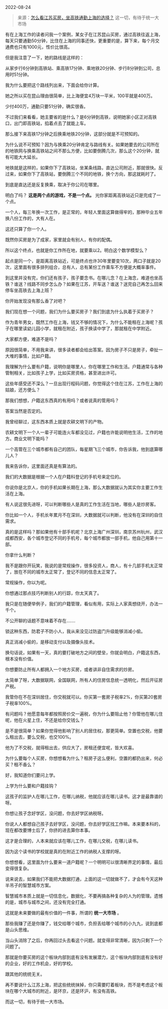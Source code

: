 2022-08-24

> 来源：[怎么看江苏买房，坐高铁通勤上海的选择？](http://mp.weixin.qq.com/s?__biz=MzU3NDc5Nzc0NQ==&mid=2247519889&idx=1&sn=dc37a1cbe02b78eb3a55bd7c994591f6&chksm=fd2e2c4fca59a559bf10b18b6ed1c382ff0e520d0050670c9f01dc0b7c96321dd2f9fc504f09&scene=27#wechat_redirect)
> 这一切，有待于统一大市场

有在上海工作的读者问我一个案例，某女子在江苏昆山买房，通过高铁往返上海，每天只要通勤50分钟，比住在上海的同事还快，更重要的是，算下来，每个月交通费也只有1000元，性价比很高。  

  

但是我注意了一下，她的路线是这样的：

  

从家步行6分钟到高铁站、乘高铁17分钟、乘地铁20分钟、步行8分钟到公司，总用时51分钟。

  

我为什么要把这个路线列出来，下面会给你计算。

  

她之所以买在昆山理由很简单，比上海便宜4万块一平米，100平就是400万。

  

少付400万，通勤只要51分钟，确实很香。  

  

不过我们来看看，她主要省的是什么？是6分钟到高铁，说明她家小区正对高铁口，出门即高铁站，掐着点去了就能上车。

  

那么接下来高铁17分钟之后换乘地铁20分钟，这部分就是不可预知的。  

  

为什么说不可预知？因为与换乘20分钟肯定与路线有关。如果她要去的公司所在的地铁网与换乘高铁站之间不那么方便，比如要倒腾几次，那么这个20分钟，就有可能大大延长。  

  

地铁就是这样的，如果你下了高铁站，坐某条线路，直达公司附近，那就很快。反过来，如果你下了高铁站，要倒腾三个不同的地铁，换个方向，那这就耗时了。  

  

到底是直达还是反复换乘，取决于你公司在哪里。  

  

明白了吗？ **这是两个点的游戏，不是一个点。** 光你家距离高铁站近只是完成了一个点。  

  

一个人，每三年换一次工作，是正常的，年轻人里面这算做得牢的，那种毕业五年换八份工作的，大有人在。  

  

这还只算了你一个人。

  

既然你买房是为了成家，家里就会有别人，有你的配偶。  

  

所以这个终点，也就是你工作所在地，就要乘以2。明白这个数学模型么？  

  

起点是同一个，是距离高铁站近，可是终点也许30年里要变10次，两口子就是20次，这里面有很多排列组合，总有人，总有某份工作乘车不方便是大概率事件。

  

到这里并没有完，你们还有孩子，孩子要念书。在哪儿念？在上海念，难道也坐高铁？谁送？线路不同步怎么办？如果在江苏，开车送？谁送？送完自己再怎么回来停车坐高铁去上海上班？  

  

你开始发现没有那么香了对吧？  

  

我们现在想一个问题，我们为什么要买房子？我们到底为什么执着于买房子？

  

作为青年男女，既然工作在上海，钱又不够的情况下，为什么不能租在上海呢？孩子在哪里读幼儿园小学，就租在附近，孩子换读中学了，那就租在中学附近。

  

大家都方便，难道不是吗？  

  

原因很简单，不用我来讲，很多读者都会给出答案。因为房子不只是房子，牵扯一大堆的事情，比如户籍。  

  

我理解为什么要有户籍，说明你是哪里人，你在哪里工作和生活。户籍通常与各种管制相关，比如孩子上学，比如买房资格，甚至进出许可。

  

这些年感受还不深么？一旦出现行程码问题，你觉得这个住在江苏，工作在上海的姑娘，还方便么？  

  

那我们想想，户籍这东西真的有用吗？或者说真的管用吗？

  

答案当然是否定的。

  

我曾经聊过，这东西本质上就是农耕文明下的产物。

  

农耕文明下一个人一辈子可能连火车都没见过，户籍也许能说明他生活，工作的地方。商业文明下能吗？

  

一个高管在三个城市都有自己的团队，每星期飞三个城市，你告诉我，他到底算哪儿人？  

  

我来告诉你，这里面还真是有算法的。

  

我们的大数据是根据一个人在户籍科登记的手机号来定位的。  

  

你说你是北京人，你的手机如果长期在上海，那么大数据就认为其实你主要工作生活在上海。  

  

有人说这很先进呀，可以判断哪些人是真的工作生活在当地，哪些人是炒房客。  

  

你比如一个人，手机长年累月不在深圳，大数据就可以判断，他没有在深圳的自住需求。

  

真的是这样吗？那如果他有十部手机呢？北京上海广州深圳，南京苏州杭州，武汉成都西安，各个城市登记不同的手机号，每个城市都放一部手机，他自己用第十一部。  

  

你拿什么判断？  

  

我不是跟你开玩笑，我说的是常规操作，很多投资人，商人，有十几部手机太正常了，放在不同的城市太正常了，登记不同的信息太正常了。

  

常规操作，你以为呢。

  

你想通过那点技巧判断别人的行踪，你太天真了。

  

我只是在随便举例子，我们的户籍管理，看似有用，实际上人家真想绕开，办法一千个。  

  

不公开聊的话题不意味着不存在.......

  

锁这种东西，防君子不防小人，我从来没见过防盗门升级能够消减小偷。  

  

真正消减小偷的，是移动支付以及摄像头技术。

  

换句话说，如果有一天，真的要打破地方之间的壁垒，你就会明白，户籍这东西，根本没有价值。  

  

你想要防止所有人都拥入一个地方买房，或者讲非自住需求的炒房。  

  

太简单了呀，大数据联网，全国联网，所有人的住房信息统一透明化，然后开征房产税。

  

我管你在不在深圳居住，你交税就可以。你买第一套房子税率2%，你买第20套房子税率100%。

  

有问题吗？他愿意每年都按照房价交一遍税，你为什么要阻止他？你管他在哪儿住呢，他在火星上住，不还是给你交钱么？

  

是不是很简单？如果你觉得他影响了别人的居住权，那更简单。空置也交税，他要么租出去，要么交税，也交100%。  

  

他为了不交税，就得租出去，供应大了，房租还便宜呢，皆大欢喜。

  

为什么要每个人买房，你想想看为什么？租房子这么便利，空置的都扔出来，何必买？租不香么？  

  

好，我知道你们要问上学。  

  

上学为什么要和户籍挂钩？  

  

这孩子的监护人在哪儿工作，在哪儿纳税，他就应该在哪儿读书。这才是最靠谱的呀。  

  

你想让孩子念好学区，没问题，你去好学区纳税呀。  

  

你说人人都想自己孩子去好学区，没问题，你去好学区找工作嘛。本来要本科的，现在都改要博士后了，你挤的进去算你本事。  

  

这才是合理的，人本来就应该在哪儿工作，在哪儿交税，在哪儿读书。  

  

因为这个读书的学校就是真的在附近工作的纳税人支撑的呀。  

  

你想想看，这里面为什么要来一道户籍呢？一个明明可以很清晰界定的事情，最后变得很复杂。  

  

说来说去，如果我们不能把大数据打通，上面的这一切就做不了，才会有今天这种半吊子的智慧城市方案。  

  

智慧城市本质上就是一切信息化，数据化，不要再搞各种复杂的人为的管理。遗憾的是，城市与城市之间，还没有完全打通。  

  

这就是未来要做的最有价值的一件事，所谓的 **统一大市场** 。  

  

那些我赚了还是你赚了，钱交给哪个城市，负担丢给哪个城市的小九九，说到底都是山头思维。  

  

当山头消除了之后，你再回过头去看这个问题。就变得非常清晰，因为只剩下一个问题了。

  

那就是你要买房的这个板块内部到底有没有发展潜力，这个板块内部到底有没有好的企业，好的工作机会，好的学校。  

  

跟其他的统统无关。

  

再不要说什么江苏上海，把这些统统抹掉，你只需要盯着板块，而不是考虑这个板块在哪个大城市的附近，是环京，还是环沪，有没有高铁。

  

而这一切，有待于统一大市场。

